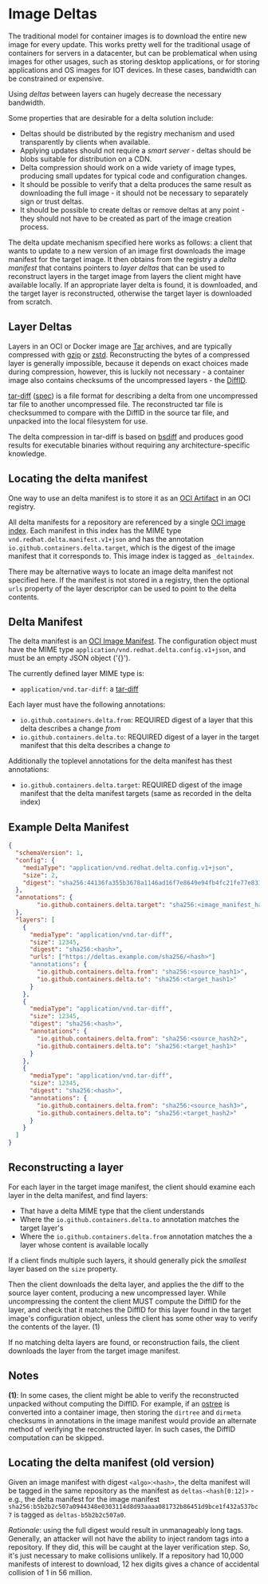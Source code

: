 # Image Deltas

The traditional model for container images is to download the entire new image for every update.
This works pretty well for the traditional usage of containers for servers in a datacenter,
but can be problematical when using images for other usages,
such as storing desktop applications,
or for storing applications and OS images for IOT devices.
In these cases, bandwidth can be constrained or expensive.

Using *deltas* between layers can hugely decrease the necessary bandwidth.

Some properties that are desirable for a delta solution include:

* Deltas should be distributed by the registry mechanism
  and used transparently by clients when available.
* Applying updates should not require a *smart server* -
  deltas should be blobs suitable for distribution on a CDN.
* Delta compression should work on a wide variety of image types,
  producing small updates for typical code and configuration changes.
* It should be possible to verify that a delta
  produces the same result as downloading the full image -
  it should not be necessary to separately sign or trust deltas.
* It should be possible to create deltas or remove deltas at any point -
  they should not have to be created as part of the image creation process.

The delta update mechanism specified here works as follows:
a client that wants to update to a new version of an image
first downloads the image manifest for the target image.
It then obtains from the registry a *delta manifest*
that contains pointers to *layer deltas*
that can be used to reconstruct layers in the target image
from layers the client might have available locally.
If an appropriate layer delta is found, it is downloaded,
and the target layer is reconstructed, otherwise the target layer is downloaded from scratch.

## Layer Deltas

Layers in an OCI or Docker image are [Tar](https://en.wikipedia.org/wiki/Tar_(computing)) archives,
and are typically compressed with
[gzip](https://tools.ietf.org/html/rfc1952) or [zstd](https://tools.ietf.org/html/rfc8478).
Reconstructing the bytes of a compressed layer is generally impossible,
because it depends on exact choices made during compression,
however, this is luckily not necessary -
a container image also contains checksums of the uncompressed layers -
the [DiffID](https://github.com/opencontainers/image-spec/blob/master/config.md#layer-diffid).

[tar-diff](https://github.com/containers/tar-diff/)
([spec](https://github.com/containers/tar-diff/blob/main/file-format.md))
is a file format for describing a delta from one uncompressed tar file to another uncompressed file.
The reconstructed tar file is checksummed to compare with the DiffID in the source tar file,
and unpacked into the local filesystem for use.

The delta compression in tar-diff is based on [bsdiff](http://www.daemonology.net/bsdiff/)
and produces good results for executable binaries
without requiring any architecture-specific knowledge.

## Locating the delta manifest

One way to use an delta manifest is to store it as an
[OCI Artifact](https://github.com/opencontainers/artifacts) in an OCI registry.

All delta manifests for a repository are referenced by a single
[OCI image index](https://github.com/opencontainers/image-spec/blob/master/image-index.md).
Each manifest in this index has the MIME type `vnd.redhat.delta.manifest.v1+json`
and has the annotation `io.github.containers.delta.target`,
which is the digest of the image manifest that it corresponds to.
This image index is tagged as `_deltaindex`.

There may be alternative ways to locate an image delta manifest not specified here.
If the manifest is not stored in a registry,
then the optional `urls` property of the layer descriptor
can be used to point to the delta contents.

## Delta Manifest

The delta manifest is an
[OCI Image Manifest](https://github.com/opencontainers/image-spec/blob/master/manifest.md).
The configuration object must have the MIME type `application/vnd.redhat.delta.config.v1+json`,
and must be an empty JSON object ('{}').

The currently defined layer MIME type is:

* `application/vnd.tar-diff`: a [tar-diff](https://github.com/containers/tar-diff/)

Each layer must have the following annotations:

* `io.github.containers.delta.from`:
  REQUIRED digest of a layer that this delta describes a change *from*
* `io.github.containers.delta.to`:
  REQUIRED digest of a layer in the target manifest that this delta describes a change *to*

Additionally the toplevel annotations for the delta manifest has thest annotations:

* `io.github.containers.delta.target`:
  REQUIRED digest of the image manifest that the delta manifest targets
(same as recorded in the delta index)

## Example Delta Manifest

``` json
{
  "schemaVersion": 1,
  "config": {
    "mediaType": "application/vnd.redhat.delta.config.v1+json",
    "size": 2,
    "digest": "sha256:44136fa355b3678a1146ad16f7e8649e94fb4fc21fe77e8310c060f61caaff8a"
  },
  "annotations": {
        "io.github.containers.delta.target": "sha256:<image_manifest_hash>",
  },
  "layers": [
    {
      "mediaType": "application/vnd.tar-diff",
      "size": 12345,
      "digest": "sha256:<hash>",
      "urls": ["https://deltas.example.com/sha256/<hash>"]
      "annotations": {
        "io.github.containers.delta.from": "sha256:<source_hash1>",
        "io.github.containers.delta.to": "sha256:<target_hash1>"
      }
    },
    {
      "mediaType": "application/vnd.tar-diff",
      "size": 12345,
      "digest": "sha256:<hash>",
      "annotations": {
        "io.github.containers.delta.from": "sha256:<source_hash2>",
        "io.github.containers.delta.to": "sha256:<target_hash1>"
      }
    },
    {
      "mediaType": "application/vnd.tar-diff",
      "size": 12345,
      "digest": "sha256:<hash>",
      "annotations": {
        "io.github.containers.delta.from": "sha256:<source_hash3>",
        "io.github.containers.delta.to": "sha256:<target_hash2>"
      }
    }
  ]
}
```

## Reconstructing a layer

For each layer in the target image manifest,
the client should examine each layer in the delta manifest, and find layers:

* That have a delta MIME type that the client understands
* Where the `io.github.containers.delta.to` annotation matches the target layer's
* Where the `io.github.containers.delta.from` annotation
  matches the a layer whose content is available locally

If a client finds multiple such layers,
it should generally pick the *smallest* layer based on the `size` property.

Then the client downloads the delta layer,
and applies the the diff to the source layer content,
producing a new uncompressed layer.
While uncompressing the content the client MUST compute the DiffID for the layer,
and check that it matches the DiffID for this layer
found in the target image's configuration object,
unless the client has some other way to verify the contents of the layer. (1)

If no matching delta layers are found, or reconstruction fails,
the client downloads the layer from the target image manifest.

## Notes

**(1)**: In some cases, the client might be able to verify the reconstructed unpacked
without computing the DiffID.
For example, if an [ostree](https://ostree.readthedocs.io/en/latest/)
is converted into a container image,
then storing the `dirtree` and `dirmeta` checksums in annotations in the image manifest
would provide an alternate method of verifying the reconstructed layer.
In such cases, the DiffID computation can be skipped.

## Locating the delta manifest (old version)

Given an image manifest with digest `<algo>`:`<hash>`,
the delta manifest will be tagged in the same repository as the manifest as `deltas-<hash[0:12]>` -
e.g., the delta manifest for the image manifest
`sha256:b5b2b2c507a0944348e0303114d8d93aaaa081732b86451d9bce1f432a537bc7`
is tagged as `deltas-b5b2b2c507a0`.

*Rationale*: using the full digest would result in unmanageably long tags.
Generally, an attacker will not have the ability to inject random tags into a repository.
If they did, this will be caught at the layer verification step.
So, it's just necessary to make collisions unlikely.
If a repository had 10,000 manifests of interest to download,
12 hex digits gives a chance of accidental collision of 1 in 56 million.
